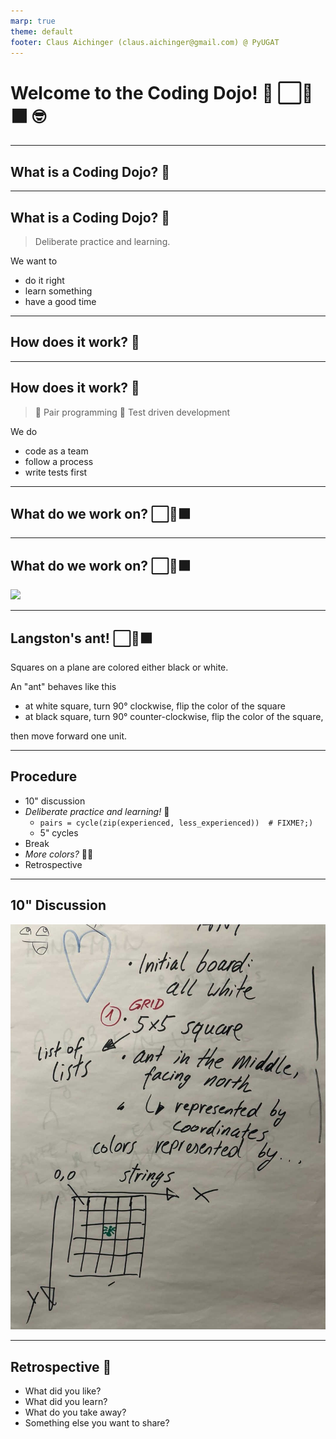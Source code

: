 ```yaml
---
marp: true
theme: default
footer: Claus Aichinger (claus.aichinger@gmail.com) @ PyUGAT
---
```

<!-- npx @marp-team/marp-cli@3.3 --allow-local-files slides.md -o slides.html -->

# Welcome to the Coding Dojo! 🤔 ⬜🐜⬛ 🤓

---

## What is a Coding Dojo? 🎈

---

## What is a Coding Dojo? 🎈

> Deliberate practice and learning.

We want to
- do it right
- learn something
- have a good time

---

## How does it work? 🤹

---

## How does it work? 🤹

> 🤝 Pair programming
> 🧪 Test driven development

We do
- code as a team
- follow a process
- write tests first

---

## What do we work on? ⬜🐜⬛

---

## What do we work on? ⬜🐜⬛

![](https://upload.wikimedia.org/wikipedia/commons/0/09/LangtonsAntAnimated.gif)

---

## Langston's ant! ⬜🐜⬛

Squares on a plane are colored either black or white.

An "ant" behaves like this

- at white square, turn 90° clockwise, flip the color of the square
- at black square, turn 90° counter-clockwise, flip the color of the square,

then move forward one unit.

---

## Procedure

- 10" discussion
- *Deliberate practice and learning!* 🥳
  - `pairs = cycle(zip(experienced, less_experienced))  # FIXME?;)`
  - 5" cycles
- Break
- *More colors?* 🧑‍🎨
- Retrospective

---

## 10" Discussion

![bg contain](./discussion.jpeg)

---

## Retrospective 💬

- What did you like?
- What did you learn?
- What do you take away?
- Something else you want to share?
